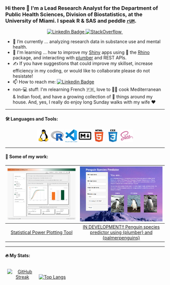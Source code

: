 ### Hi there 👋 I'm a Lead Research Analyst for the Department of Public Health Sciences, Division of Biostatistics, at the University of Miami. I speak R & SAS and peddle [`rUM`](https://cran.r-project.org/web/packages/rUM/index.html).

<div id="badges" align="center">
  <a href="https://www.linkedin.com/in/kyle-grealis-044030180/" target="_blank">
    <img 
      src="https://img.shields.io/badge/-kyleGrealis-blue?style=flat&logo=Linkedin&logoColor=white" 
      alt="LinkedIn Badge"
      style="height: 30px;"
    />
  </a>
  <a href="https://stackoverflow.com/users/17979043/kyleGrealis" target="_blank">
    <img
      src="https://img.shields.io/badge/-kyleGrealis-darkgreen?style=for-the-badge&logo=stackoverflow&logoColor=white"
      alt="StackOverflow"
      style="height: 30px;"
    />
  </a>
  <img 
    src="https://komarev.com/ghpvc/?username=kyleGrealis&style=flat-square&color=yellowgreen" 
    alt=""
    style="height: 30px;"
    >
  <!---
  <img
    src="https://komarev.com/ghpvc/?username=kyleGrealis&style=flat&color=yellowgreen"
    alt="GH-counter"
    style="height: 30px;"
    >
  -->
</div>


- 🔭 I’m currently ... analyzing research data in substance use and mental health.
- 🌱 I'm learning ... how to improve my [Shiny](https://shiny.posit.co/) apps using 🦏 the [Rhino](https://rhinoverse.dev/#rhino) package, and interacting with [plumber](https://www.rplumber.io/) and REST APIs. 
- ✍️ If you have suggestions that could improve my skillset, increase efficiency in my coding, or would like to collaborate please do not hesistate!
- 📫 How to reach me: [![Linkedin Badge](https://img.shields.io/badge/-kyleGrealis-blue?style=flat&logo=Linkedin&logoColor=white)]([your-linkedin-url](https://www.linkedin.com/in/kyle-grealis-044030180/))
- non-💻 stuff: I'm relearning French 🇫🇷, love to 👨‍🍳 cook Mediterranean & Indian food, and have a growing collection of 🐸 things around my house. And, yes, I really do enjoy long Sunday walks with my wife ❤️


<hr>

#### :hammer_and_wrench: Languages and Tools:
<div align="center">
  <img src="https://github.com/devicons/devicon/blob/master/icons/linux/linux-original.svg" title="linux" alt="linux" width="40"/>
  <img src="https://github.com/devicons/devicon/blob/master/icons/r/r-original.svg" title="R" alt="R" width="40"/>
  <img src="https://github.com/devicons/devicon/blob/master/icons/vscode/vscode-original-wordmark.svg" title="VSCode" alt="vscode" width="40"/>
  <img src="https://github.com/devicons/devicon/blob/master/icons/markdown/markdown-original.svg" title="markdown" alt="markdown" width="40"/>
  <img src="https://github.com/devicons/devicon/blob/master/icons/html5/html5-original-wordmark.svg" title="html5" alt="html5" width="40"/>
  <img src="https://github.com/devicons/devicon/blob/master/icons/css3/css3-original-wordmark.svg" title="css3" alt="css3" width="40"/>
  <img src="https://github.com/devicons/devicon/blob/master/icons/sass/sass-original.svg" title="SASS" alt="SASS" width="40"/>
</div>

<hr>

#### 🚧 Some of my work:

| [![Statistical Power Plotting Tool](https://github.com/kyleGrealis/kyleGrealis/blob/main/app_pic.png)](https://kyleGrealis.shinyapps.io/category5/) | [![Penguin species predictor using {plumber} and {palmerpenguins}](https://github.com/kyleGrealis/kyleGrealis/blob/main/penguin-finder.png)](https://kyleGrealis.shinyapps.io/penguin-finder/) |
|:---:|:---:|
| [Statistical Power Plotting Tool](https://kyleGrealis.shinyapps.io/category5/) | [IN DEVELOPMENT!! Penguin species predictor using {plumber} and {palmerpenguins}](https://kyleGrealis.shinyapps.io/penguin-finder/) |
<hr>


#### :fire: My Stats:
<div style="display: inline-block;" align="center">
  
  <span style="display: inherit; max-width: 49%; margin: auto;">

  [![GitHub Streak](http://github-readme-streak-stats.herokuapp.com?user=kyleGrealis&theme=dark&background=000000)](https://git.io/streak-stats)
    
  </span>


  <span  style="display: inherit; max-width: 49%; margin: auto;">
    
  [![Top Langs](https://github-readme-stats.vercel.app/api/top-langs/?username=kyleGrealis&layout=compact&theme=vision-friendly-dark)](https://github.com/anuraghazra/github-readme-stats)

  </span>
</div>

